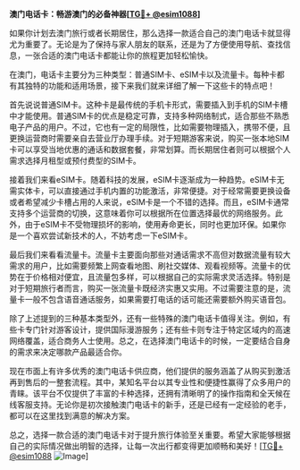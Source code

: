 **澳门电话卡：畅游澳门的必备神器[[TG💪+ @esim1088](https://t.me/s/esim1088)]**

如果你计划去澳门旅行或者长期居住，那么选择一款适合自己的澳门电话卡就显得尤为重要了。无论是为了保持与家人朋友的联系，还是为了方便使用导航、查找信息，一张合适的澳门电话卡都能让你的旅程更加轻松愉快。

在澳门，电话卡主要分为三种类型：普通SIM卡、eSIM卡以及流量卡。每种卡都有其独特的功能和适用场景，接下来我们就来详细了解一下这些卡的特点吧！

首先说说普通SIM卡。这种卡是最传统的手机卡形式，需要插入到手机的SIM卡槽中才能使用。普通SIM卡的优点是稳定可靠，支持多种网络制式，适合那些不熟悉电子产品的用户。不过，它也有一定的局限性，比如需要物理插入，携带不便，且更换运营商时需要亲自去营业厅办理手续。对于短期游客来说，购买一张本地SIM卡可以享受当地优惠的通话和数据套餐，非常划算。而长期居住者则可以根据个人需求选择月租型或预付费型的SIM卡。

接着我们来看eSIM卡。随着科技的发展，eSIM卡逐渐成为一种趋势。eSIM卡无需实体卡，可以直接通过手机内置的功能激活，非常便捷。对于经常需要更换设备或者希望减少卡槽占用的人来说，eSIM卡是一个不错的选择。而且，eSIM卡通常支持多个运营商的切换，这意味着你可以根据所在位置选择最优的网络服务。此外，由于eSIM卡不受物理损坏的影响，使用寿命更长，同时也更加环保。如果你是一个喜欢尝试新技术的人，不妨考虑一下eSIM卡。

最后我们来看看流量卡。流量卡主要面向那些对通话需求不高但对数据流量有较大需求的用户，比如需要频繁上网查看地图、刷社交媒体、观看视频等。流量卡的优势在于价格相对便宜，且流量包多样，可以根据自己的实际需求灵活选择。特别是对于短期旅行者而言，购买一张流量卡既经济实惠又实用。不过需要注意的是，流量卡一般不包含语音通话服务，如果需要打电话的话可能还需要额外购买语音包。

除了上述提到的三种基本类型外，还有一些特殊的澳门电话卡值得关注。例如，有些卡专门针对游客设计，提供国际漫游服务；还有些卡则专注于特定区域内的高速网络覆盖，适合商务人士使用。总之，在选择澳门电话卡的时候，一定要结合自身的需求来决定哪款产品最适合你。

现在市面上有许多优秀的澳门电话卡供应商，他们提供的服务涵盖了从购买到激活再到售后的一整套流程。其中，某知名平台以其专业性和便捷性赢得了众多用户的青睐。该平台不仅提供了丰富的卡种选择，还拥有清晰明了的操作指南和全天候在线客服支持。无论你是初次接触澳门电话卡的新手，还是已经有一定经验的老手，都可以在这里找到满意的解决方案。

总之，选择一款合适的澳门电话卡对于提升旅行体验至关重要。希望大家能够根据自己的实际情况做出明智的选择，让每一次出行都变得更加顺畅和美好！[[TG💪+ @esim1088](https://t.me/s/esim1088) ![Image](https://i.postimg.cc/4NQfJmqS/Snipaste-2025-05-13-00-14-12.png)]